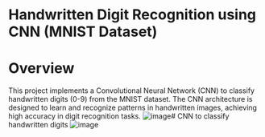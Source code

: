 
# Handwritten Digit Recognition using CNN (MNIST Dataset)
# Overview
This project implements a Convolutional Neural Network (CNN) to classify handwritten digits (0-9) from the MNIST dataset. The CNN architecture is designed to learn and recognize patterns in handwritten images, achieving high accuracy in digit recognition tasks.
![image](https://github.com/sreejaponnala/sect-5_b2/assets/150123060/a20e4b92-270c-454f-8e78-dc603f000bf4)# CNN to classify handwritten digits 
![image](https://github.com/sreejaponnala/sect-5_b2/assets/150123060/29bbabda-aded-4909-a3db-eb4181869bfd)
